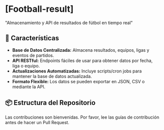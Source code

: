 # [Football-result]

"Almacenamiento y API de resultados de fútbol en tiempo real"

## 🚀 Características

*   **Base de Datos Centralizada:** Almacena resultados, equipos, ligas y eventos de partidos.
*   **API RESTful:** Endpoints fáciles de usar para obtener datos por fecha, liga o equipo.
*   **Actualizaciones Automatizadas:** Incluye scripts/cron jobs para mantener la base de datos actualizada.
*   **Formato Flexible:** Los datos se pueden exportar en JSON, CSV o mediante la API.

## 📦 Estructura del Repositorio

Las contribuciones son bienvenidas. Por favor, lee las guías de contribución antes de hacer un Pull Request.
